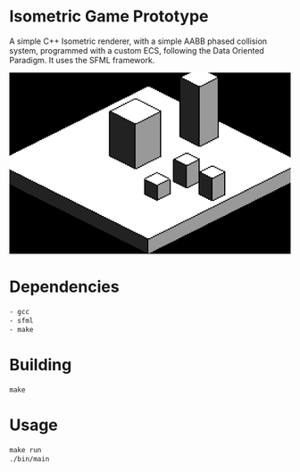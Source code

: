 # Isometric Game Prototype

A simple C++ Isometric renderer, with a simple AABB phased collision system, programmed with a custom ECS, following the Data Oriented Paradigm.
It uses the SFML framework.

![Isometric Game Prototype](preview.gif?raw=true "Isometric renderer with simple AABB phased physics")


# Dependencies
	- gcc
    - sfml
    - make
    
# Building
    make

# Usage
    make run
    ./bin/main